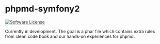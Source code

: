 # phpmd-symfony2

[![Software License](https://img.shields.io/badge/license-MIT-brightgreen.svg)](LICENSE.md)

Currently in development. The goal is a phar file which contains extra rules from clean code book and our hands-on experiences for phpmd.
